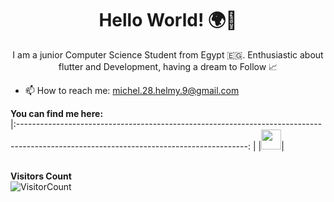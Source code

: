 <h1 align= "center"><b>Hello World! 🌍👋 </b></h1>

<p align="center">
I am a junior Computer Science Student from Egypt 🇪🇬. Enthusiastic about flutter and Development, having a dream to Follow 📈
</p>

- 📫 How to reach me: michel.28.helmy.9@gmail.com
  
 
**You can find me here:**  
|:---------------------------------------------------------------------------------------------------------------------------------------: |
|<a href="https://www.linkedin.com/in/michel-magdy"><img src="https://github.com/hussainweb/hussainweb/blob/main/icons/linkedin.png" width="32px" height="32px"></a>|
  

<br>**Visitors Count**  
![VisitorCount](https://profile-counter.glitch.me/{Michel-Magdy09}/count.svg)
